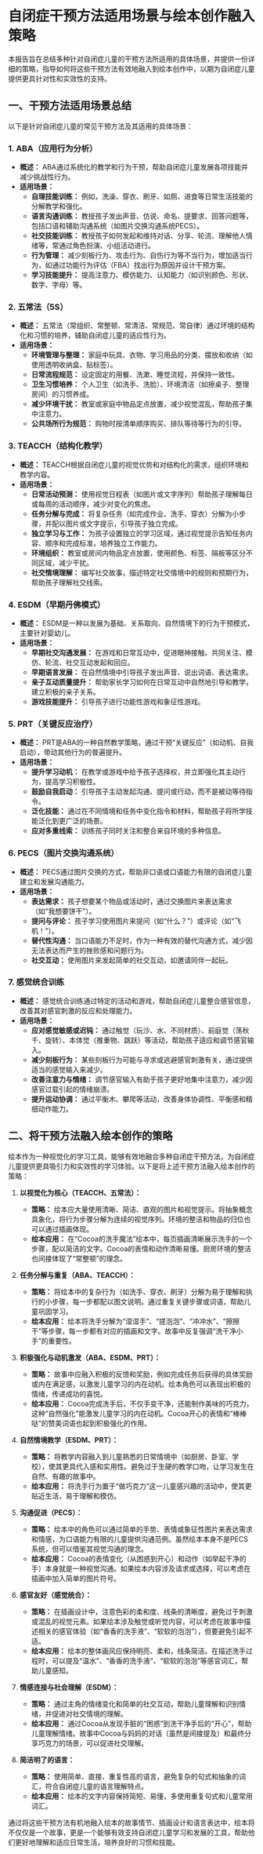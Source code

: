 # 自闭症干预方法适用场景与绘本创作融入策略

本报告旨在总结多种针对自闭症儿童的干预方法所适用的具体场景，并提供一份详细的策略，指导如何将这些干预方法有效地融入到绘本创作中，以期为自闭症儿童提供更具针对性和实效性的支持。

## 一、干预方法适用场景总结

以下是针对自闭症儿童的常见干预方法及其适用的具体场景：

### 1. ABA（应用行为分析）

*   **概述：** ABA通过系统化的教学和行为干预，帮助自闭症儿童发展各项技能并减少挑战性行为。
*   **适用场景：**
    *   **自理技能训练：** 例如，洗澡、穿衣、刷牙、如厕、进食等日常生活技能的分解教学和强化。
    *   **语言沟通训练：** 教授孩子发出声音、仿说、命名、提要求、回答问题等，包括口语和辅助沟通系统（如图片交换沟通系统PECS）。
    *   **社交技能训练：** 教授孩子如何发起和维持对话、分享、轮流、理解他人情绪等，常通过角色扮演、小组活动进行。
    *   **行为管理：** 减少刻板行为、攻击行为、自伤行为等不当行为，增加适当行为，如通过功能行为评估（FBA）找出行为原因并设计干预方案。
    *   **学习技能提升：** 提高注意力、模仿能力、认知能力（如识别颜色、形状、数字、字母）等。

### 2. 五常法（5S）

*   **概述：** 五常法（常组织、常整顿、常清洁、常规范、常自律）通过环境的结构化和习惯的培养，辅助自闭症儿童的适应性行为。
*   **适用场景：**
    *   **环境管理与整理：** 家庭中玩具、衣物、学习用品的分类、摆放和收纳（如使用透明收纳盒、贴标签）。
    *   **日常流程规范：** 设定固定的用餐、洗漱、睡觉流程，并保持一致性。
    *   **卫生习惯培养：** 个人卫生（如洗手、洗脸）、环境清洁（如擦桌子、整理房间）的习惯养成。
    *   **减少环境干扰：** 教室或家庭中物品定点放置，减少视觉混乱，帮助孩子集中注意力。
    *   **公共场所行为规范：** 购物时按清单顺序购买、排队等待等行为的引导。

### 3. TEACCH（结构化教学）

*   **概述：** TEACCH根据自闭症儿童的视觉优势和对结构化的需求，组织环境和教学内容。
*   **适用场景：**
    *   **日常活动预测：** 使用视觉日程表（如图片或文字序列）帮助孩子理解每日或每周的活动顺序，减少对变化的焦虑。
    *   **任务分解与完成：** 将复杂任务（如完成作业、洗手、穿衣）分解为小步骤，并配以图片或文字提示，引导孩子独立完成。
    *   **独立学习与工作：** 为孩子设置独立的学习区域，通过视觉提示告知任务内容、顺序和完成标准，培养独立工作能力。
    *   **环境组织：** 教室或房间内物品定点放置，使用颜色、标签、隔板等区分不同区域，减少干扰。
    *   **社交情境理解：** 编写社交故事，描述特定社交情境中的规则和预期行为，帮助孩子理解社交线索。

### 4. ESDM（早期丹佛模式）

*   **概述：** ESDM是一种以发展为基础、关系取向、自然情境下的行为干预模式，主要针对婴幼儿。
*   **适用场景：**
    *   **早期社交沟通发展：** 在游戏和日常互动中，促进眼神接触、共同关注、模仿、轮流、社交互动发起和回应。
    *   **早期语言发展：** 在自然情境中引导孩子发出声音、说出词语、表达需求。
    *   **亲子互动质量提升：** 帮助家长学习如何在日常互动中自然地引导和教学，建立积极的亲子关系。
    *   **游戏技能提升：** 引导孩子进行功能性游戏和象征性游戏。

### 5. PRT（关键反应治疗）

*   **概述：** PRT是ABA的一种自然教学策略，通过干预“关键反应”（如动机、自我启动），带动其他行为的普遍提升。
*   **适用场景：**
    *   **提升学习动机：** 在教学或游戏中给予孩子选择权，并立即强化其主动行为，提高学习积极性。
    *   **鼓励自我启动：** 引导孩子主动发起沟通、提问或行动，而不是被动等待指令。
    *   **泛化技能：** 通过在不同情境和任务中变化指令和材料，帮助孩子将所学技能泛化到更广泛的场景。
    *   **应对多重线索：** 训练孩子同时关注和整合来自环境的多种信息。

### 6. PECS（图片交换沟通系统）

*   **概述：** PECS通过图片交换的方式，帮助非口语或口语能力有限的自闭症儿童建立和发展沟通能力。
*   **适用场景：**
    *   **表达需求：** 孩子想要某个物品或活动时，通过交换图片来表达需求（如“我想要饼干”）。
    *   **提问与评论：** 孩子学习使用图片来提问（如“什么？”）或评论（如“飞机！”）。
    *   **替代性沟通：** 当口语能力不足时，作为一种有效的替代沟通方式，减少因无法表达而产生的挫败感和问题行为。
    *   **社交互动：** 使用图片来发起简单的社交互动，如邀请同伴一起玩。

### 7. 感觉统合训练

*   **概述：** 感觉统合训练通过特定的活动和游戏，帮助自闭症儿童整合感官信息，改善其对感官刺激的反应和处理能力。
*   **适用场景：**
    *   **应对感觉敏感或迟钝：** 通过触觉（玩沙、水、不同材质）、前庭觉（荡秋千、旋转）、本体觉（推重物、跳跃）等活动，帮助孩子适应和调节感官输入。
    *   **减少刻板行为：** 某些刻板行为可能与寻求或逃避感官刺激有关，通过提供适当的感觉输入来减少。
    *   **改善注意力与情绪：** 调节感官输入有助于孩子更好地集中注意力，减少因感官过载引起的情绪崩溃。
    *   **提升运动协调：** 通过平衡木、攀爬等活动，改善身体协调性、平衡感和精细动作能力。

## 二、将干预方法融入绘本创作的策略

绘本作为一种视觉化的学习工具，能够有效地融合多种自闭症干预方法，为自闭症儿童提供更具吸引力和实效性的学习体验。以下是将上述干预方法融入绘本创作的策略：

1.  **以视觉化为核心（TEACCH、五常法）：**
    *   **策略：** 绘本应大量使用清晰、简洁、直观的图片和视觉提示。将抽象概念具象化，将行为步骤分解为连续的视觉序列。环境的整洁和物品的归位也可以通过插画体现。
    *   **绘本应用：** 在“Cocoa的洗手魔法”绘本中，每页插画清晰展示洗手的一个步骤，配以简洁的文字。Cocoa的表情和动作清晰易懂。厨房环境的整洁也间接体现了“常整顿”的理念。

2.  **任务分解与重复（ABA、TEACCH）：**
    *   **策略：** 将绘本中的复杂行为（如洗手、穿衣、刷牙）分解为易于理解和执行的小步骤，每一步都配以图文说明。通过重复关键步骤或词语，帮助儿童巩固学习。
    *   **绘本应用：** 绘本将洗手分解为“湿湿手”、“搓泡泡”、“冲冲水”、“擦擦干”等步骤，每一步都有对应的插画和文字。故事中反复强调“洗干净小手”的重要性。

3.  **积极强化与动机激发（ABA、ESDM、PRT）：**
    *   **策略：** 故事中应融入积极的反馈和奖励，例如完成任务后获得的具体奖励或内在满足感，以激发儿童学习的内在动机。绘本角色可以表现出积极的情绪，传递成功的喜悦。
    *   **绘本应用：** Cocoa完成洗手后，不仅手变干净，还能制作美味的巧克力，这种“自然强化”能激发儿童学习的内在动机。Cocoa开心的表情和“棒棒哒”的赞美词语也起到积极强化的作用。

4.  **自然情境教学（ESDM、PRT）：**
    *   **策略：** 将教学内容融入到儿童熟悉的日常情境中（如厨房、卧室、学校），使其更具代入感和实用性。避免过于生硬的教学口吻，让学习发生在自然、有趣的故事中。
    *   **绘本应用：** 将洗手行为置于“做巧克力”这一儿童感兴趣的活动中，使其更贴近生活，易于理解和模仿。

5.  **沟通促进（PECS）：**
    *   **策略：** 绘本中的角色可以通过简单的手势、表情或象征性图片来表达需求和情感，为口语能力有限的儿童提供沟通范例。虽然绘本本身不是PECS系统，但可以借鉴其视觉沟通的理念。
    *   **绘本应用：** Cocoa的表情变化（从困惑到开心）和动作（如举起干净的手）本身就是一种视觉沟通。如果绘本内容涉及请求或选择，可以考虑在插画中加入简单的图片符号。

6.  **感官友好（感觉统合）：**
    *   **策略：** 在插画设计中，注意色彩的柔和度、线条的清晰度，避免过于刺激或混乱的视觉元素。如果绘本涉及触觉或听觉内容，可以考虑在故事中描述相关的感官体验（如“香香的洗手液”、“软软的泡泡”），但要避免引起不适。
    *   **绘本应用：** 绘本的整体画风应保持明亮、柔和，线条简洁。在描述洗手过程时，可以提及“温水”、“香香的洗手液”、“软软的泡泡”等感官词汇，帮助儿童感知。

7.  **情感连接与社会理解（ESDM）：**
    *   **策略：** 通过主角的情绪变化和简单的社交互动，帮助儿童理解和识别情绪，并促进对社交情境的理解。
    *   **绘本应用：** 通过Cocoa从发现手脏的“困惑”到洗干净手后的“开心”，帮助儿童理解情绪。故事中Cocoa与妈妈的对话（虽然是间接提及）和最终分享巧克力的场景，可以促进社交理解。

8.  **简洁明了的语言：**
    *   **策略：** 使用简单、直接、重复性高的语言，避免复杂的句式和抽象的词汇，符合自闭症儿童的语言理解特点。
    *   **绘本应用：** 绘本的文字内容保持简短、易懂，多使用重复句式和儿童常用词汇。

通过将这些干预方法有机地融入绘本的故事情节、插画设计和语言表达中，绘本将不仅仅是一个故事，更是一个能够有效支持自闭症儿童学习和发展的工具，帮助他们更好地理解和适应日常生活，培养良好的习惯和技能。


